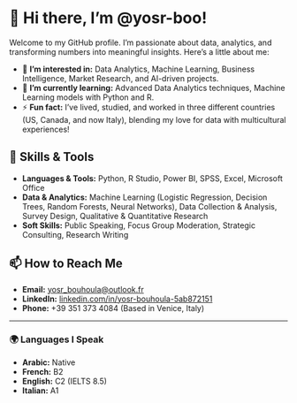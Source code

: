 # 👋 Hi there, I’m **@yosr-boo**! 

Welcome to my GitHub profile. I’m passionate about data, analytics, and transforming numbers into meaningful insights. Here’s a little about me:

- 👀 **I’m interested in:** Data Analytics, Machine Learning, Business Intelligence, Market Research, and AI-driven projects. 
- 🌱 **I’m currently learning:** Advanced Data Analytics techniques, Machine Learning models with Python and R. 
- ⚡ **Fun fact:** I’ve lived, studied, and worked in three different countries (US, Canada, and now Italy), blending my love for data with multicultural experiences!  

## 🧰 Skills & Tools
- **Languages & Tools:** Python, R Studio, Power BI, SPSS, Excel, Microsoft Office 
- **Data & Analytics:** Machine Learning (Logistic Regression, Decision Trees, Random Forests, Neural Networks), Data Collection & Analysis, Survey Design, Qualitative & Quantitative Research  
- **Soft Skills:** Public Speaking, Focus Group Moderation, Strategic Consulting, Research Writing  

## 📫 How to Reach Me
- **Email:** [yosr_bouhoula@outlook.fr](mailto:yosr_bouhoula@outlook.fr)  
- **LinkedIn:** [linkedin.com/in/yosr-bouhoula-5ab872151](https://www.linkedin.com/in/yosr-bouhoula-5ab872151/)  
- **Phone:** +39 351 373 4084 (Based in Venice, Italy)  

---

### 🌍 Languages I Speak
- **Arabic:** Native  
- **French:** B2  
- **English:** C2 (IELTS 8.5)  
- **Italian:** A1  
